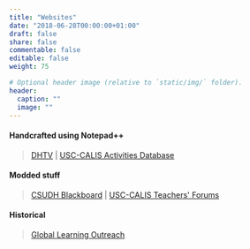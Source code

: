 ```yaml
---
title: "Websites"
date: "2018-06-28T00:00:00+01:00"
draft: false
share: false
commentable: false
editable: false
weight: 75

# Optional header image (relative to `static/img/` folder).
header:
  caption: ""
  image: ""
---
```


#### Handcrafted using Notepad++
> [DHTV](http://dhtv.csudh.edu) | [USC-CALIS Activities Database](https://usc-calis.net/db)
#### Modded stuff
> [CSUDH Blackboard](https://toro.csudh.edu) | [USC-CALIS Teachers' Forums](https://www.forums.usc-calis.net)
#### Historical
> [Global Learning Outreach](https://web.archive.org/web/20000301060753/http://www.glo.org)
<!--
Stuff I like
-->


